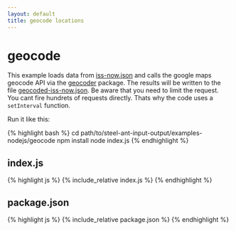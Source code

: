 ```yaml
---
layout: default
title: geocode locations
---
```


geocode
=======

This example loads data from [iss-now.json](iss-now.json) and calls the google maps geocode API via the [geocoder](https://www.npmjs.com/package/geocoder) package. The results will be written to the file [geocoded-iss-now.json](geocoded-iss-now.json). Be aware that you need to limit the request. You cant fire hundrets of requests directly. Thats why the code uses a `setInterval` function.

Run it like this:


{% highlight bash %}
cd path/to/steel-ant-input-output/examples-nodejs/geocode
npm install
node index.js
{% endhighlight %}


## index.js  

{% highlight js %}
{% include_relative index.js %}
{% endhighlight %}

## package.json  

{% highlight js %}
{% include_relative package.json %}
{% endhighlight %}